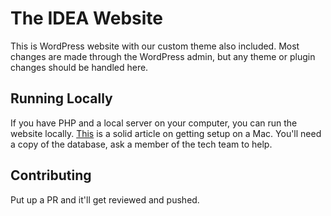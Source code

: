 
# The IDEA Website
This is WordPress website with our custom theme also included. Most changes are made through the WordPress admin, but any theme or plugin changes should be handled here.

## Running Locally
If you have PHP and a local server on your computer, you can run the website locally. [This](http://osxdaily.com/2012/09/10/enable-php-apache-mac-os-x/) is a solid article on getting setup on a Mac. You'll need a copy of the database, ask a member of the tech team to help.

## Contributing
Put up a PR and it'll get reviewed and pushed.
